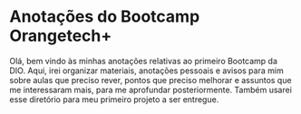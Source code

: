 # Anotações do Bootcamp Orangetech+

Olá, bem vindo às minhas anotações relativas ao primeiro Bootcamp da DIO. Aqui, irei organizar materiais, anotações pessoais e avisos para mim sobre aulas que preciso rever, pontos que preciso melhorar e assuntos que me interessaram mais, para me aprofundar posteriormente. Também usarei esse diretório para meu primeiro projeto a ser entregue. 
